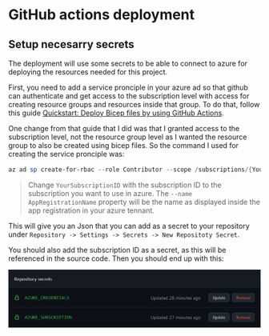 # GitHub actions deployment

## Setup necesarry secrets

The deployment will use some secrets to be able to connect to azure for deploying the resources needed for this project.

First, you need to add a service pronciple in your azure ad so that github can authenticate and get access to the subscription level with access for creating resource groups and resources inside that group. To do that, follow this guide [Quickstart: Deploy Bicep files by using GitHub Actions](https://docs.microsoft.com/en-us/azure/azure-resource-manager/bicep/deploy-github-actions?tabs=userlevel%2CCLI).

One change from that guide that I did was that I granted access to the subscription level, not the resource group level as I wanted the resource group to also be created using bicep files. So the command I used for creating the service pronciple was:

````powershell
az ad sp create-for-rbac --role Contributor --scope /subscriptions/{YourSubscriptionID} --name {AppRegistrationName} --sdk-auth
````

> Change `YourSubscriptionID` with the subscription ID to the subscription you want to use in azure.
> The `--name AppRegistrationName` property will be the name as displayed inside the app registration in your azure tennant.

This will give you an Json that you can add as a secret to your repository under `Repository -> Settings -> Secrets -> New Repositoty Secret`.

You should also add the subscription ID as a secret, as this will be referenced in the source code. Then you should end up with this:

![Secret picture](./Pictures/Secrets.png)
